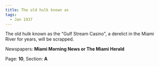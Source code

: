 ```yaml
---  
title: The old hulk known as  
tags:  
  - Jan 1937  
---  
```

  
The old hulk known as the "Gulf Stream Casino", a derelict in the Miami River for years, will be scrapped.  
  
Newspapers: **Miami Morning News or The Miami Herald**  
  
Page: **10**, Section: **A** 
